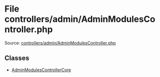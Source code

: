 File controllers/admin/AdminModulesController.php
=========

Source: [controllers/admin/AdminModulesController.php](https://github.com/PrestaShop/PrestaShop/blob/1.6.0.14/controllers/admin/AdminModulesController.php)


Classes
-------

* [AdminModulesControllerCore](class.AdminModulesControllerCore.md)

